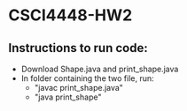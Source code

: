 # CSCI4448-HW2


## Instructions to run code:
- Download Shape.java and print_shape.java 
- In folder containing the two file, run:
  - "javac print_shape.java"
  - "java print_shape"
  
  
